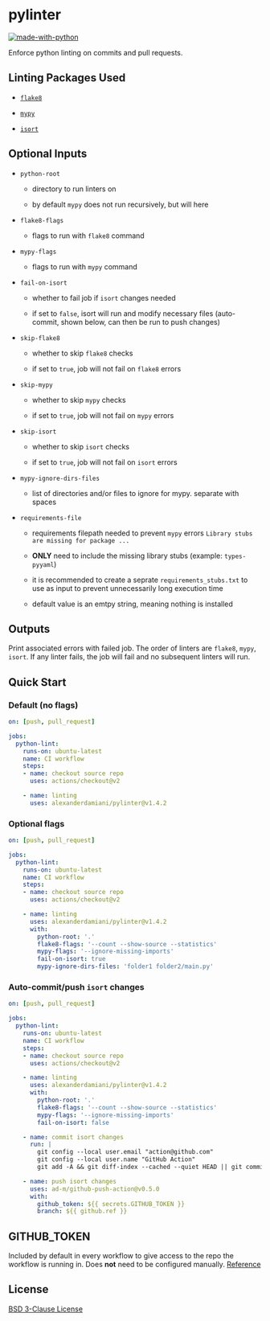 # pylinter

[![made-with-python](https://img.shields.io/badge/Made%20with-Python-1f425f.svg)](https://www.python)

Enforce python linting on commits and pull requests.

## Linting Packages Used

* [`flake8`](https://pypi.org/project/flake8/)

* [`mypy`](https://pypi.org/project/mypy/)

* [`isort`](https://pypi.org/project/isort/)

## Optional Inputs

* `python-root`
  * directory to run linters on

  * by default `mypy` does not run recursively, but will here

* `flake8-flags`
  * flags to run with `flake8` command

* `mypy-flags`
  * flags to run with `mypy` command

* `fail-on-isort`
  * whether to fail job if `isort` changes needed

  * if set to `false`, isort will run and modify necessary files (auto-commit, shown below, can then be run to push changes)

* `skip-flake8`
  * whether to skip `flake8` checks

  * if set to `true`, job will not fail on `flake8` errors

* `skip-mypy`
  * whether to skip `mypy` checks

  * if set to `true`, job will not fail on `mypy` errors

* `skip-isort`
  * whether to skip `isort` checks

  * if set to `true`, job will not fail on `isort` errors

* `mypy-ignore-dirs-files`
  * list of directories and/or files to ignore for mypy. separate with spaces

* `requirements-file`
  * requirements filepath needed to prevent `mypy` errors `Library stubs are missing for package ...`

  * **ONLY** need to include the missing library stubs (example: `types-pyyaml`)

  * it is recommended to create a seprate `requirements_stubs.txt` to use as input to prevent unnecessarily long execution time

  * default value is an emtpy string, meaning nothing is installed

## Outputs

Print associated errors with failed job. The order of linters are `flake8`, `mypy`, `isort`. If any linter fails, the job will fail and no subsequent linters will run.

## Quick Start

### Default (no flags)

```yaml
on: [push, pull_request]

jobs:
  python-lint:
    runs-on: ubuntu-latest
    name: CI workflow
    steps:
    - name: checkout source repo
      uses: actions/checkout@v2

    - name: linting
      uses: alexanderdamiani/pylinter@v1.4.2
```

### Optional flags

```yaml
on: [push, pull_request]

jobs:
  python-lint:
    runs-on: ubuntu-latest
    name: CI workflow
    steps:
    - name: checkout source repo
      uses: actions/checkout@v2

    - name: linting
      uses: alexanderdamiani/pylinter@v1.4.2
      with:
        python-root: '.'
        flake8-flags: '--count --show-source --statistics'
        mypy-flags: '--ignore-missing-imports'
        fail-on-isort: true
        mypy-ignore-dirs-files: 'folder1 folder2/main.py'
```

### Auto-commit/push `isort` changes

```yaml
on: [push, pull_request]

jobs:
  python-lint:
    runs-on: ubuntu-latest
    name: CI workflow
    steps:
    - name: checkout source repo
      uses: actions/checkout@v2

    - name: linting
      uses: alexanderdamiani/pylinter@v1.4.2
      with:
        python-root: '.'
        flake8-flags: '--count --show-source --statistics'
        mypy-flags: '--ignore-missing-imports'
        fail-on-isort: false

    - name: commit isort changes
      run: |
        git config --local user.email "action@github.com"
        git config --local user.name "GitHub Action"
        git add -A && git diff-index --cached --quiet HEAD || git commit -m 'isort'

    - name: push isort changes
      uses: ad-m/github-push-action@v0.5.0
      with:
        github_token: ${{ secrets.GITHUB_TOKEN }}
        branch: ${{ github.ref }}
```

## GITHUB_TOKEN

Included by default in every workflow to give access to the repo the workflow is running in. Does **not** need to be configured manually. [Reference](https://docs.github.com/en/actions/reference/authentication-in-a-workflow)

## License

[BSD 3-Clause License](https://github.com/alexanderdamiani/pylinter/blob/main/LICENSE)
